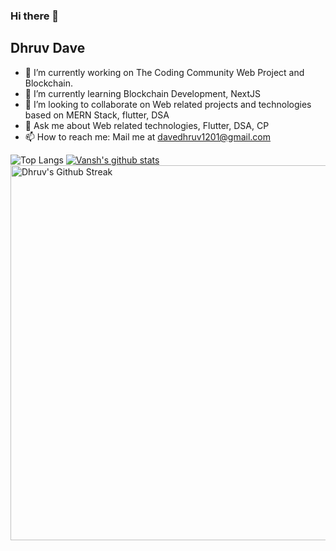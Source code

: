 ### Hi there 👋
## Dhruv Dave

- 🔭 I’m currently working on The Coding Community Web Project and Blockchain.
- 🌱 I’m currently learning Blockchain Development, NextJS
- 👯 I’m looking to collaborate on Web related projects and technologies based on MERN Stack, flutter, DSA
- 💬 Ask me about Web related technologies, Flutter, DSA, CP
- 📫 How to reach me: Mail me at davedhruv1201@gmail.com


![Top Langs](https://github-readme-stats.vercel.app/api/top-langs/?username=DhruvDave12&theme=nightowl&layout=compact&hide=html)
[![Vansh's github stats](https://github-readme-stats.vercel.app/api?username=DhruvDave12&theme=nightowl)](https://github.com/DhruvDave12/github-readme-stats)
<img align="center" src="https://github-readme-streak-stats.herokuapp.com/?user=DhruvDave12&theme=nightowl&hide_border=true" alt="Dhruv's Github Streak" width="600"/>
